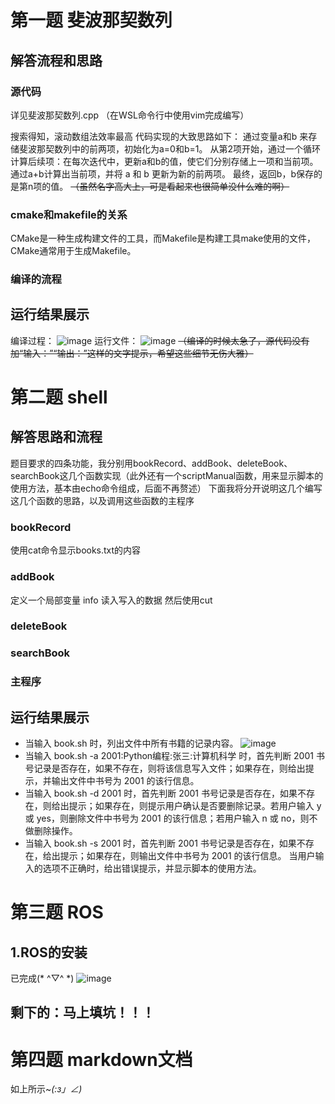 # 第一题 斐波那契数列
## 解答流程和思路
### 源代码
详见斐波那契数列.cpp
（在WSL命令行中使用vim完成编写）

搜索得知，滚动数组法效率最高
代码实现的大致思路如下：
通过变量a和b 来存储斐波那契数列中的前两项，初始化为a=0和b=1。
从第2项开始，通过一个循环计算后续项：在每次迭代中，更新a和b的值，使它们分别存储上一项和当前项。
通过a+b计算出当前项，并将 a 和 b 更新为新的前两项。
最终，返回b，b保存的是第n项的值。
~~（虽然名字高大上，可是看起来也很简单没什么难的啊）~~

### cmake和makefile的关系
CMake是一种生成构建文件的工具，而Makefile是构建工具make使用的文件，CMake通常用于生成Makefile。

### 编译的流程

## 运行结果展示
编译过程：
![image](https://github.com/user-attachments/assets/0035aa0d-0023-456b-be50-b17f405064fe)
运行文件：
![image](https://github.com/user-attachments/assets/ec904590-70c7-4fee-8348-522dfa46a2e8)
~~（编译的时候太急了，源代码没有加“输入：”“输出：”这样的文字提示，希望这些细节无伤大雅）~~

# 第二题 shell
## 解答思路和流程
题目要求的四条功能，我分别用bookRecord、addBook、deleteBook、searchBook这几个函数实现（此外还有一个scriptManual函数，用来显示脚本的使用方法，基本由echo命令组成，后面不再赘述）
下面我将分开说明这几个编写这几个函数的思路，以及调用这些函数的主程序
### bookRecord
使用cat命令显示books.txt的内容
### addBook
定义一个局部变量 info 读入写入的数据
然后使用cut
### deleteBook
### searchBook
### 主程序
## 运行结果展示
- 当输入 book.sh 时，列出文件中所有书籍的记录内容。
![image](https://github.com/user-attachments/assets/23b69b33-3527-47da-8fa4-f5355312380f)
- 当输入 book.sh -a 2001:Python编程:张三:计算机科学 时，首先判断 2001 书号记录是否存在，如果不存在，则将该信息写入文件；如果存在，则给出提示，并输出文件中书号为 2001 的该行信息。
- 当输入 book.sh -d 2001 时，首先判断 2001 书号记录是否存在，如果不存在，则给出提示；如果存在，则提示用户确认是否要删除记录。若用户输入 y 或 yes，则删除文件中书号为 2001 的该行信息；若用户输入 n 或 no，则不做删除操作。
- 当输入 book.sh -s 2001 时，首先判断 2001 书号记录是否存在，如果不存在，给出提示；如果存在，则输出文件中书号为 2001 的该行信息。 当用户输入的选项不正确时，给出错误提示，并显示脚本的使用方法。
# 第三题 ROS
## 1.ROS的安装
已完成(* ^▽^ *)
![image](https://github.com/user-attachments/assets/798d4859-0a1f-4438-94ab-23a5d99dd04a)

## 剩下的：马上填坑！！！

# 第四题 markdown文档
如上所示~_(:з」∠)_
